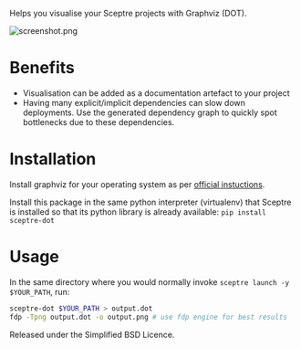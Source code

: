 Helps you visualise your Sceptre projects with Graphviz (DOT).

![screenshot.png](https://github.com/jeshan/sceptre-dot/screenshot.png)

# Benefits
- Visualisation can be added as a documentation artefact to your project
- Having many explicit/implicit dependencies can slow down deployments. Use the generated dependency graph to quickly spot bottlenecks due to these dependencies. 

# Installation

Install graphviz for your operating system as per [official instuctions](https://graphviz.gitlab.io/download/).

Install this package in the same python interpreter (virtualenv) that Sceptre is installed so that its python library is already available:
`pip install sceptre-dot`

# Usage
In the same directory where you would normally invoke `sceptre launch -y $YOUR_PATH`, run: 

```bash
sceptre-dot $YOUR_PATH > output.dot
fdp -Tpng output.dot -o output.png # use fdp engine for best results
```



Released under the Simplified BSD Licence.
